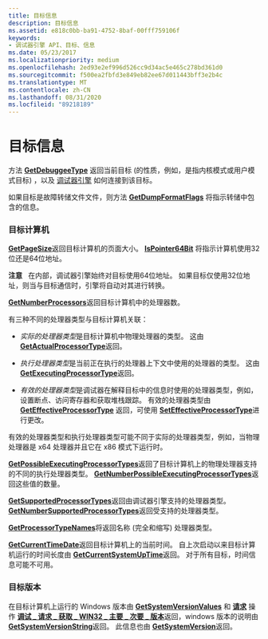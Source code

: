 ```yaml
---
title: 目标信息
description: 目标信息
ms.assetid: e818c0bb-ba91-4752-8baf-00fff759106f
keywords:
- 调试器引擎 API、目标、信息
ms.date: 05/23/2017
ms.localizationpriority: medium
ms.openlocfilehash: 2ed93e2ef996d526cc9d34ac5e465c278bd361d0
ms.sourcegitcommit: f500ea2fbfd3e849eb82ee67d011443bff3e2b4c
ms.translationtype: MT
ms.contentlocale: zh-CN
ms.lasthandoff: 08/31/2020
ms.locfileid: "89218189"
---
```

# <a name="target-information"></a>目标信息


方法 [**GetDebuggeeType**](/windows-hardware/drivers/ddi/dbgeng/nf-dbgeng-idebugcontrol3-getdebuggeetype) 返回当前目标 (的性质，例如，是指内核模式或用户模式目标) ，以及 [调试器引擎](introduction.md#debugger-engine) 如何连接到该目标。

如果目标是故障转储文件文件，则方法 [**GetDumpFormatFlags**](/windows-hardware/drivers/ddi/dbgeng/nf-dbgeng-idebugcontrol3-getdumpformatflags) 将指示转储中包含的信息。

### <a name="span-idtarget_s_computerspanspan-idtarget_s_computerspantargets-computer"></a><span id="target_s_computer"></span><span id="TARGET_S_COMPUTER"></span>目标计算机

[**GetPageSize**](/windows-hardware/drivers/ddi/dbgeng/nf-dbgeng-idebugcontrol3-getpagesize)返回目标计算机的页面大小。 [**IsPointer64Bit**](/windows-hardware/drivers/ddi/dbgeng/nf-dbgeng-idebugcontrol3-ispointer64bit) 将指示计算机使用32位还是64位地址。

**注意**   在内部，调试器引擎始终对目标使用64位地址。 如果目标仅使用32位地址，则当与目标通信时，引擎将自动对其进行转换。

 

[**GetNumberProcessors**](/windows-hardware/drivers/ddi/dbgeng/nf-dbgeng-idebugcontrol3-getnumberprocessors)返回目标计算机中的处理器数。

有三种不同的处理器类型与目标计算机关联：

-   *实际的处理器类型*是目标计算机中物理处理器的类型。 这由 [**GetActualProcessorType**](/windows-hardware/drivers/ddi/dbgeng/nf-dbgeng-idebugcontrol3-getactualprocessortype)返回。

-   *执行处理器类型*是当前正在执行的处理器上下文中使用的处理器的类型。 这由 [**GetExecutingProcessorType**](/windows-hardware/drivers/ddi/dbgeng/nf-dbgeng-idebugcontrol3-getexecutingprocessortype)返回。

-   *有效的处理器类型*是调试器在解释目标中的信息时使用的处理器类型，例如，设置断点、访问寄存器和获取堆栈跟踪。 有效的处理器类型由 [**GetEffectiveProcessorType**](/windows-hardware/drivers/ddi/dbgeng/nf-dbgeng-idebugcontrol3-geteffectiveprocessortype) 返回，可使用 [**SetEffectiveProcessorType**](/windows-hardware/drivers/ddi/dbgeng/nf-dbgeng-idebugcontrol3-seteffectiveprocessortype)进行更改。

有效的处理器类型和执行处理器类型可能不同于实际的处理器类型，例如，当物理处理器是 x64 处理器并且它在 x86 模式下运行时。

[**GetPossibleExecutingProcessorTypes**](/windows-hardware/drivers/ddi/dbgeng/nf-dbgeng-idebugcontrol3-getpossibleexecutingprocessortypes)返回了目标计算机上的物理处理器支持的不同的执行处理器类型。 [**GetNumberPossibleExecutingProcessorTypes**](/windows-hardware/drivers/ddi/dbgeng/nf-dbgeng-idebugcontrol3-getnumberpossibleexecutingprocessortypes)返回这些值的数量。

[**GetSupportedProcessorTypes**](/windows-hardware/drivers/ddi/dbgeng/nf-dbgeng-idebugcontrol3-getsupportedprocessortypes)返回由调试器引擎支持的处理器类型。 [**GetNumberSupportedProcessorTypes**](/windows-hardware/drivers/ddi/dbgeng/nf-dbgeng-idebugcontrol3-getnumbersupportedprocessortypes)返回受支持的处理器类型。

[**GetProcessorTypeNames**](/windows-hardware/drivers/ddi/dbgeng/nf-dbgeng-idebugcontrol3-getprocessortypenames)将返回名称 (完全和缩写) 处理器类型。

[**GetCurrentTimeDate**](/windows-hardware/drivers/ddi/dbgeng/nf-dbgeng-idebugcontrol3-getcurrenttimedate)返回目标计算机上的当前时间。 自上次启动以来目标计算机运行的时间长度由 [**GetCurrentSystemUpTime**](/windows-hardware/drivers/ddi/dbgeng/nf-dbgeng-idebugcontrol3-getcurrentsystemuptime)返回。 对于所有目标，时间信息可能不可用。

### <a name="span-idtarget_versionsspanspan-idtarget_versionsspantarget-versions"></a><span id="target_versions"></span><span id="TARGET_VERSIONS"></span>目标版本

在目标计算机上运行的 Windows 版本由 [**GetSystemVersionValues**](/windows-hardware/drivers/ddi/dbgeng/nf-dbgeng-idebugcontrol4-getsystemversionvalues) 和 [**请求**](/windows-hardware/drivers/ddi/dbgeng/nf-dbgeng-idebugadvanced3-request) 操作 [**调试 \_ 请求 \_ 获取 \_ WIN32 \_ 主要 \_ 次要 \_ 版本**](debug-request-get-win32-major-minor-versions.md)返回，windows 版本的说明由 [**GetSystemVersionString**](/windows-hardware/drivers/ddi/dbgeng/nf-dbgeng-idebugcontrol4-getsystemversionstring)返回。 此信息也由 [**GetSystemVersion**](/windows-hardware/drivers/ddi/dbgeng/nf-dbgeng-idebugcontrol3-getsystemversion)返回。

 

